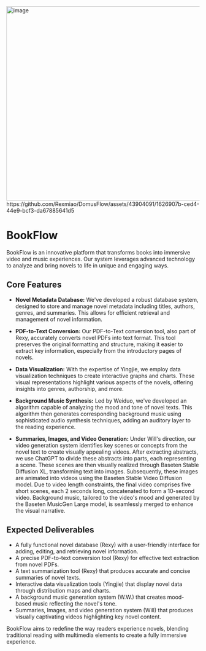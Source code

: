 <img width="506" alt="image" src="https://github.com/Rexmiao/DomusFlow/assets/35504986/3069dc81-5d63-4281-bce0-85876f1b8f9a">
https://github.com/Rexmiao/DomusFlow/assets/43904091/1626907b-ced4-44e9-bcf3-da67885641d5

# BookFlow

BookFlow is an innovative platform that transforms books into immersive video and music experiences. Our system leverages advanced technology to analyze and bring novels to life in unique and engaging ways.

## Core Features

- **Novel Metadata Database:** We've developed a robust database system, designed to store and manage novel metadata including titles, authors, genres, and summaries. This allows for efficient retrieval and management of novel information.

- **PDF-to-Text Conversion:** Our PDF-to-Text conversion tool, also part of Rexy, accurately converts novel PDFs into text format. This tool preserves the original formatting and structure, making it easier to extract key information, especially from the introductory pages of novels.

- **Data Visualization:** With the expertise of Yingjie, we employ data visualization techniques to create interactive graphs and charts. These visual representations highlight various aspects of the novels, offering insights into genres, authorship, and more.

- **Background Music Synthesis:** Led by Weiduo, we've developed an algorithm capable of analyzing the mood and tone of novel texts. This algorithm then generates corresponding background music using sophisticated audio synthesis techniques, adding an auditory layer to the reading experience.

- **Summaries, Images, and Video Generation:** Under Will's direction, our video generation system identifies key scenes or concepts from the novel text to create visually appealing videos. After extracting abstracts, we use ChatGPT to divide these abstracts into parts, each representing a scene. These scenes are then visually realized through Baseten Stable Diffusion XL, transforming text into images. Subsequently, these images are animated into videos using the Baseten Stable Video Diffusion model. Due to video length constraints, the final video comprises five short scenes, each 2 seconds long, concatenated to form a 10-second video. Background music, tailored to the video's mood and generated by the Baseten MusicGen Large model, is seamlessly merged to enhance the visual narrative.

## Expected Deliverables

- A fully functional novel database (Rexy) with a user-friendly interface for adding, editing, and retrieving novel information.
- A precise PDF-to-text conversion tool (Rexy) for effective text extraction from novel PDFs.
- A text summarization tool (Rexy) that produces accurate and concise summaries of novel texts.
- Interactive data visualization tools (Yingjie) that display novel data through distribution maps and charts.
- A background music generation system (W.W.) that creates mood-based music reflecting the novel's tone.
- Summaries, Images, and video generation system (Will) that produces visually captivating videos highlighting key novel content.

BookFlow aims to redefine the way readers experience novels, blending traditional reading with multimedia elements to create a fully immersive experience.
